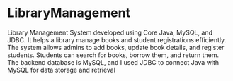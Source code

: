 # LibraryManagement
 Library Management System developed using Core Java, MySQL, and JDBC. It helps a library manage books and student registrations efficiently. The system allows admins to add books, update book details, and register students. Students can search for books, borrow them, and return them. The backend database is MySQL, and I used JDBC to connect Java with MySQL for data storage and retrieval
